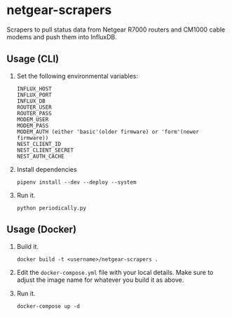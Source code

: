 # netgear-scrapers
Scrapers to pull status data from Netgear R7000 routers and CM1000 cable modems and push them into InfluxDB.

## Usage (CLI)

1. Set the following environmental variables:

    ```
    INFLUX_HOST
    INFLUX_PORT
    INFLUX_DB
    ROUTER_USER
    ROUTER_PASS
    MODEM_USER
    MODEM_PASS
    MODEM_AUTH (either 'basic'(older firmware) or 'form'(newer firmware))
    NEST_CLIENT_ID
    NEST_CLIENT_SECRET
    NEST_AUTH_CACHE
    ```

1. Install dependencies

    ```
    pipenv install --dev --deploy --system
    ```

1. Run it.

    ```
    python periodically.py
    ```

## Usage (Docker)

1. Build it.

    ```shell
    docker build -t <username>/netgear-scrapers .
    ```

1. Edit the `docker-compose.yml` file with your local details. Make sure to adjust the image name for whatever you build it as above.

1. Run it.

    ```shell
    docker-compose up -d
    ```
